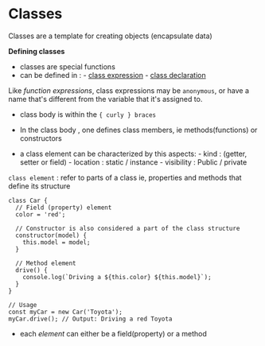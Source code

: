 # Classes

Classes are a template for creating objects (encapsulate data)

**__Defining classes__**

- classes are special functions
- can be defined in :
        - [class expression](https://developer.mozilla.org/en-US/docs/Web/JavaScript/Reference/Operators/class)
        - [class declaration](https://developer.mozilla.org/en-US/docs/Web/JavaScript/Reference/Statements/class)

Like _function expressions_, class expressions may be `anonymous`, or have a name that's different from the variable that it's assigned to.

-  class body is within the `{ curly } braces`

- In the class body , one defines class members, ie methods(functions) or constructors

- a class element can be characterized by this aspects: 
        - kind : (getter, setter or field)
        - location : static / instance
        - visibility : Public / private


`class element` : refer to parts of a class ie, properties and methods that define its structure

```
class Car {
  // Field (property) element
  color = 'red';

  // Constructor is also considered a part of the class structure
  constructor(model) {
    this.model = model;
  }

  // Method element
  drive() {
    console.log(`Driving a ${this.color} ${this.model}`);
  }
}

// Usage
const myCar = new Car('Toyota');
myCar.drive(); // Output: Driving a red Toyota
```

- each _element_ can either be a field(property) or a method
